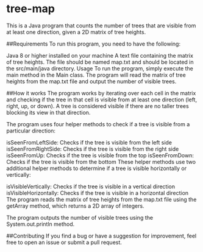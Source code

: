 # tree-map
This is a Java program that counts the number of trees that are visible from at least one direction, given a 2D matrix of tree heights.

##Requirements
To run this program, you need to have the following:

Java 8 or higher installed on your machine
A text file containing the matrix of tree heights. The file should be named map.txt and should be located in the src/main/java directory.
Usage
To run the program, simply execute the main method in the Main class. The program will read the matrix of tree heights from the map.txt file and output the number of visible trees.

##How it works
The program works by iterating over each cell in the matrix and checking if the tree in that cell is visible from at least one direction (left, right, up, or down). A tree is considered visible if there are no taller trees blocking its view in that direction.

The program uses four helper methods to check if a tree is visible from a particular direction:

isSeenFromLeftSide: Checks if the tree is visible from the left side
isSeenFromRightSide: Checks if the tree is visible from the right side
isSeenFromUp: Checks if the tree is visible from the top
isSeenFromDown: Checks if the tree is visible from the bottom
These helper methods use two additional helper methods to determine if a tree is visible horizontally or vertically:

isVisibleVertically: Checks if the tree is visible in a vertical direction
isVisibleHorizontally: Checks if the tree is visible in a horizontal direction
The program reads the matrix of tree heights from the map.txt file using the getArray method, which returns a 2D array of integers.

The program outputs the number of visible trees using the System.out.println method.

##Contributing
If you find a bug or have a suggestion for improvement, feel free to open an issue or submit a pull request.
